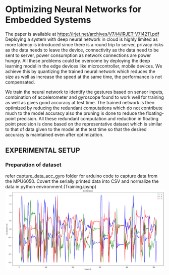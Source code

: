 # Optimizing Neural Networks for Embedded Systems
The paper is available at https://irjet.net/archives/V7/i4/IRJET-V7I4211.pdf
Deploying a system with deep neural network in cloud is highly limited as more latency is introduced since there is a round trip to server, privacy risks as the data needs to leave the device, connectivity as the data need to be sent to server, power consumption as network connections are power hungry. All these problems could be overcome by deploying the deep learning model in the edge devices like microcontroller, mobile devices. We achieve this by quantizing the trained neural network which reduces the size as well as increase the speed at the same time, the performance is not compensated.  
  
We train the neural network to identify the gestures based on sensor inputs, combination of accelerometer and gyroscope found to work well for training as well as gives good accuracy at test time. The trained network is then optimized by reducing the redundant computations which do not contribute much to the model accuracy also the pruning is done to reduce the floating-point precision. All these redundant computation and reduction in floating point precision is done based on the representative dataset which is similar to that of data given to the model at the test time so that the desired accuracy is maintained even after optimization.  
## EXPERIMENTAL SETUP
### Preparation of dataset
refer capture_data_acc_gyro folder for arduino code to capture data from the MPU6050. Covert the serially printed data into CSV and normalize the data in python environment.(Training.ipynp)
![](images/accelrometer.png)
